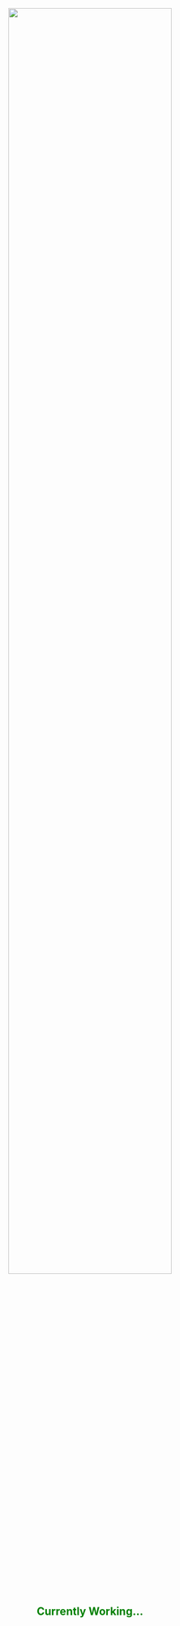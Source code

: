 <p align="center">
  <img width=80% src="https://i.pinimg.com/originals/68/b0/33/68b033b016abe963244160296c2dae5c.png"/>
</p>
 <h2 align="center" style="color: green">Currently Working...</h2>
